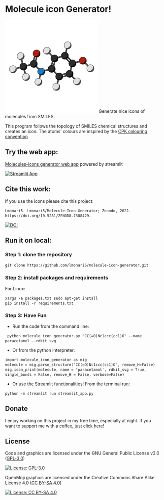 # Molecule icon Generator!
<img src="example/paracetamol.jpeg" width=300 height=300>
Generate nice icons of molecules from SMILES.

This program follows the topology of SMILES chemical structures and creates an icon.
The atoms' colours are inspired by the [CPK colouring convention](https://sciencenotes.org/molecule-atom-colors-cpk-colors/)

## Try the web app:

[Molecules-icons generator web app](https://molecule-icon-generator.streamlit.app/) powered by streamlit

[![Streamlit App](https://static.streamlit.io/badges/streamlit_badge_black_white.svg)](https://molecule-icon-generator.streamlit.app/)

## Cite this work:

If you use the icons please cite this project:

```
Lmonari5. Lmonari5/Molecule-Icon-Generator; Zenodo, 2022. https://doi.org/10.5281/ZENODO.7388429.
```
[![DOI](https://zenodo.org/badge/530035520.svg)](https://zenodo.org/badge/latestdoi/530035520)

## Run it on local:

### Step 1: clone the repository

```
git clone https://github.com/lmonari5/molecule-icon-generator.git
```

### Step 2: install packages and requirements

For Linux:

```
xargs -a packages.txt sudo apt-get install 
pip install -r requirements.txt
```

### Step 3: Have Fun

- Run the code from the command line:

 ```
  python molecule_icon_generator.py "CC(=O)Nc1ccc(cc1)O" --name paracetamol --rdkit_svg
 ```

- Or from the python interpreter:

 ```
 import molecule_icon_generator as mig 
 molecule = mig.parse_structure("CC(=O)Nc1ccc(cc1)O", remove_H=False)
 mig.icon_print(molecule, name = 'paracetamol', rdkit_svg = True, single_bonds = False, remove_H = False, verbose=False)
 ```

- Or use the Streamlit functionalities! From the terminal run:

 ```
python -m streamlit run streamlit_app.py
 ```
 
## Donate

I enjoy working on this project in my free time, especially at night. If you want to support me with a coffee, just [click here!](https://www.paypal.com/donate/?hosted_button_id=V4LJ3Z3B3KXRY)

## License

Code and graphics are licensed under the GNU General Public License v3.0 ([GPL-3.0](https://www.gnu.org/licenses/gpl-3.0.en.html))

[![License: GPL-3.0](https://img.shields.io/badge/License-GPL%20v3-lightgrey.svg)](https://www.gnu.org/licenses/gpl-3.0.en.html)

OpenMoji graphics are licensed under the Creative Commons Share Alike License 4.0 ([CC BY-SA 4.0](https://creativecommons.org/licenses/by-sa/4.0/))

[![License: CC BY-SA 4.0](https://img.shields.io/badge/License-CC%20BY--SA%204.0-lightgrey.svg)](https://creativecommons.org/licenses/by-sa/4.0/)
